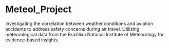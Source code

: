 # Meteol_Project
Investigating the correlation between weather conditions and aviation accidents to address safety concerns during air travel. Utilizing meteorological data from the Brazilian National Institute of Meteorology for evidence-based insights.
